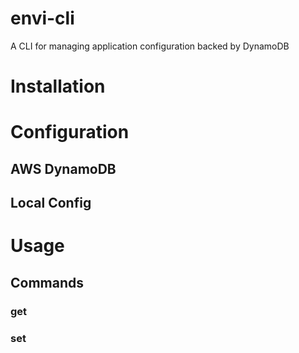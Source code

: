 # envi-cli
A CLI for managing application configuration backed by DynamoDB

# Installation

# Configuration

## AWS DynamoDB

## Local Config

# Usage

## Commands

### get

### set
